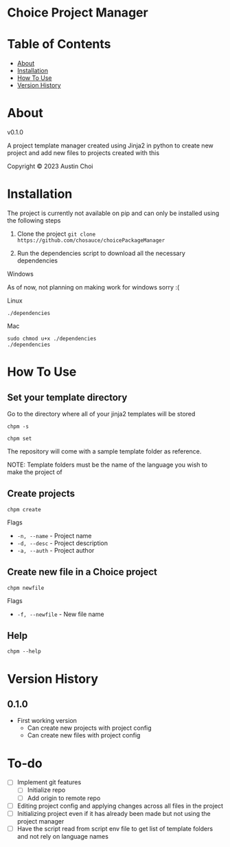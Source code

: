 # Choice Project Manager

# Table of Contents
* [About](#about)
* [Installation](#installation)
* [How To Use](#how-to-use)
* [Version History](#version-history)

# About
v0.1.0

A project template manager created using Jinja2 in python to create new project and add new files to projects created with this

Copyright &copy; 2023 Austin Choi

# Installation
The project is currently not available on pip and can only be installed using the following steps

1. Clone the project 
`git clone https://github.com/chosauce/choicePackageManager`

2. Run the dependencies script to download all the necessary dependencies

Windows

As of now, not planning on making work for windows sorry :(

Linux

```
./dependencies
```

Mac

```
sudo chmod u+x ./dependencies
./dependencies
```

# How To Use

## Set your template directory
Go to the directory where all of your jinja2 templates will be stored

```
chpm -s
```

```
chpm set
```

The repository will come with a sample template folder as reference.

NOTE: Template folders must be the name of the language you wish to make the project of

## Create projects

```
chpm create
```

Flags
- `-n, --name` - Project name
- `-d, --desc` - Project description
- `-a, --auth` - Project author

## Create new file in a Choice project

```
chpm newfile
```

Flags
- `-f, --newfile` - New file name


## Help

```
chpm --help
```

# Version History

## 0.1.0
- First working version
    - Can create new projects with project config
    - Can create new files with project config

# To-do

- [ ] Implement git features
    - [ ] Initialize repo
    - [ ] Add origin to remote repo
- [ ] Editing project config and applying changes across all files in the project
- [ ] Initializing project even if it has already been made but not using the project manager
- [ ] Have the script read from script env file to get list of template folders and not rely on language names

